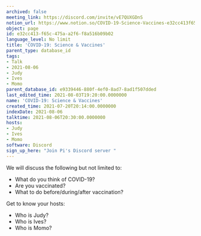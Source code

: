 ```yaml
---
archived: false
meeting_link: https://discord.com/invite/vE7QUXGDnS
notion_url: https://www.notion.so/COVID-19-Science-Vaccines-e32cc413f65c475aa2f6f8a516b09b02
object: page
id: e32cc413-f65c-475a-a2f6-f8a516b09b02
language_level: No limit
title: 'COVID-19: Science & Vaccines'
parent_type: database_id
tags:
- Talk
- 2021-08-06
- Judy
- Ives
- Momo
parent_database_id: e9339446-880f-4ef0-8ad7-8ad1f507dded
last_edited_time: 2021-08-03T19:20:00.0000000
name: 'COVID-19: Science & Vaccines'
created_time: 2021-07-20T20:14:00.0000000
indexDate: 2021-08-06
talktime: 2021-08-06T20:30:00.0000000
hosts:
- Judy
- Ives
- Momo
software: Discord
sign_up_here: "Join Pi's Discord server "
---
```



We will discuss the following but not limited to:
   - What do you think of COVID-19?
   - Are you vaccinated?
   - What to do before/during/after vaccination?

Get to know your hosts:
   - Who is Judy?
   - Who is Ives?
   - Who is Momo?




